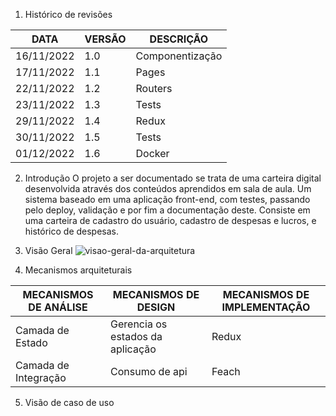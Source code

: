 1. Histórico de revisões

| DATA | VERSÃO | DESCRIÇÃO|
| -------------------- | ------------------- | ---------------------------|
| 16/11/2022 | 1.0 | Componentização |
| 17/11/2022 | 1.1 | Pages |
| 22/11/2022 | 1.2 | Routers|
| 23/11/2022 | 1.3 | Tests |
| 29/11/2022 | 1.4 | Redux |
| 30/11/2022 | 1.5 | Tests |
| 01/12/2022 | 1.6 | Docker|


2. Introdução
O projeto a ser documentado se trata de uma carteira digital desenvolvida através dos conteúdos aprendidos em sala de aula. Um sistema baseado em uma aplicação 
front-end, com testes, passando pelo deploy, validação e por fim a documentação deste. Consiste em uma carteira de cadastro do usuário, cadastro de despesas e 
lucros, e histórico de despesas.

3. Visão Geral
![visao-geral-da-arquitetura](https://user-images.githubusercontent.com/.PNG)

4. Mecanismos arquiteturais

| MECANISMOS DE ANÁLISE | MECANISMOS DE DESIGN | MECANISMOS DE IMPLEMENTAÇÃO|
| -------------------- | ------------------- | ---------------------------|
| Camada de Estado | Gerencia os estados da aplicação  | Redux |
| Camada de Integração | Consumo de api  | Feach |

5. Visão de caso de uso
